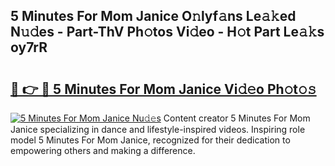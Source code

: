 ## 5 Minutes For Mom Janice O𝚗lyf𝚊ns Le𝚊𝚔ed N𝚞𝚍es - Part-ThV Ph𝚘tos Vi𝚍eo - H𝚘t Part Le𝚊𝚔s oy7rR

# <h2><a href="http://hf0z83.feru.top/?c=5+Minutes+For+Mom+Janice">🔗 👉 🔴 5 Minutes For Mom Janice Vi𝚍𝚎o Ph𝚘t𝚘𝚜</a></h2>

[![5 Minutes For Mom Janice Nu𝚍𝚎s](https://i.imgur.com/0TWrTi3.gif)](http://hf0z83.feru.top/?c=5+Minutes+For+Mom+Janice)
Content creator 5 Minutes For Mom Janice specializing in dance and lifestyle-inspired videos. Inspiring role model 5 Minutes For Mom Janice, recognized for their dedication to empowering others and making a difference. 
